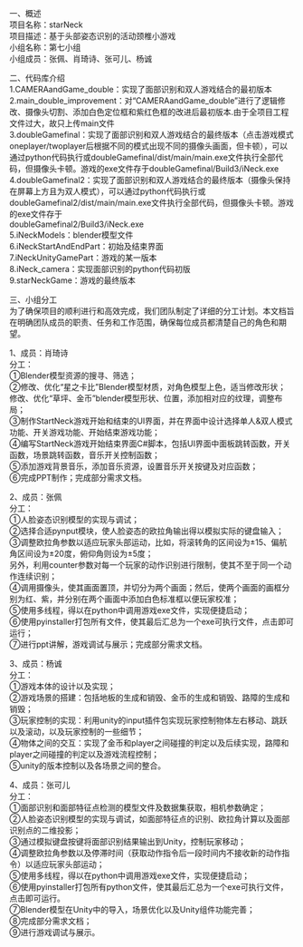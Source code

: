  
  一、概述  
  项目名称：starNeck  
  项目描述：基于头部姿态识别的活动颈椎小游戏  
  小组名称：第七小组  
  小组成员：张佩、肖琦诗、张可儿、杨诚  

  二、代码库介绍</br>
  1.CAMERAandGame_double：实现了面部识别和双人游戏结合的最初版本</br>
  2.main_double_improvement：对“CAMERAandGame_double”进行了逻辑修改、摄像头切割、添加白色定位框和紫红色框的改进后最初版本.由于全项目工程文件过大，故只上传main文件</br>
  3.doubleGamefinal：实现了面部识别和双人游戏结合的最终版本（点击游戏模式oneplayer/twoplayer后根据不同的模式出现不同的摄像头画面，但卡顿），可以通过python代码执行或doubleGamefinal/dist/main/main.exe文件执行全部代码，但摄像头卡顿。游戏的exe文件存于doubleGamefinal/Build3/iNeck.exe</br>
  4.doubleGamefinal2：实现了面部识别和双人游戏结合的最终版本（摄像头保持在屏幕上方且为双人模式），可以通过python代码执行或doubleGamefinal2/dist/main/main.exe文件执行全部代码，但摄像头卡顿。游戏的exe文件存于</br>doubleGamefinal2/Build3/iNeck.exe</br>
  5.iNeckModels：blender模型文件</br>
  6.iNeckStartAndEndPart：初始及结束界面</br>
  7.iNeckUnityGamePart：游戏的某一版本</br>
  8.iNeck_camera：实现面部识别的python代码初版</br>
  9.starNeckGame：游戏的最终版本</br>
  
  三、小组分工</br>
  为了确保项目的顺利进行和高效完成，我们团队制定了详细的分工计划。本文档旨在明确团队成员的职责、任务和工作范围，确保每位成员都清楚自己的角色和期望。</br>
  
  1、成员：肖琦诗</br>
  分工：</br>
  ①Blender模型资源的搜寻、筛选；</br>
  ②修改、优化“星之卡比”Blender模型材质，对角色模型上色，适当修改形状；</br>
  修改、优化“草坪、金币”blender模型形状、位置，添加相对应的纹理，调整布局；</br>
  ③制作StartNeck游戏开始和结束的UI界面，并在界面中设计选择单人&双人模式功能、开关游戏功能、开始结束游戏功能；</br>
  ④编写StartNeck游戏开始结束界面C#脚本，包括UI界面中面板跳转函数，开关函数，场景跳转函数，音乐开关控制函数；</br>
  ⑤添加游戏背景音乐，添加音乐资源，设置音乐开关按键及对应函数；</br>
  ⑥完成PPT制作；完成部分需求文档。</br>

  2、成员：张佩</br>
  分工：</br>
  ①人脸姿态识别模型的实现与调试；</br>
  ②选择合适pynput模块，使人脸姿态的欧拉角输出得以模拟实际的键盘输入；</br>
  ③调整欧拉角参数以适应玩家头部运动，比如，将滚转角的区间设为±15、偏航角区间设为±20度，俯仰角则设为±5度；</br>
   另外，利用counter参数对每一个玩家的动作识别进行限制，使其不至于同一个动作连续识别；</br>
  ④调用摄像头，使其画面置顶，并切分为两个画面；然后，使两个画面的画框分别为红、紫，并分别在两个画面中添加白色标准框以便玩家校准；</br>
  ⑤使用多线程，得以在python中调用游戏exe文件，实现便捷启动；</br>
  ⑥使用pyinstaller打包所有文件，使其最后汇总为一个exe可执行文件，点击即可运行；</br>
  ⑦进行ppt讲解，游戏调试与展示；完成部分需求文档。</br>   
  
  
  3、成员：杨诚</br>
  分工：</br>
  ①游戏本体的设计以及实现；</br>
  ②游戏场景的搭建：包括地板的生成和销毁、金币的生成和销毁、路障的生成和销毁；</br>
  ③玩家控制的实现：利用unity的input插件包实现玩家控制物体左右移动、跳跃以及滚动，以及玩家控制的一些细节；</br>
  ④物体之间的交互：实现了金币和player之间碰撞的判定以及后续实现，路障和player之间碰撞的判定以及游戏流程控制；</br>
  ⑤unity的版本控制以及各场景之间的整合。</br>

  4、成员：张可儿</br>
  分工：</br>
  ①面部识别和面部特征点检测的模型文件及数据集获取，相机参数确定；</br>
  ②人脸姿态识别模型的实现与调试，如面部特征点的识别、欧拉角计算以及面部识别点的二维投影；</br>
  ③通过模拟键盘按键将面部识别结果输出到Unity，控制玩家移动；</br>
  ④调整欧拉角参数以及停滞时间（获取动作指令后一段时间内不接收新的动作指令）以适应玩家头部运动；</br>
  ⑤使用多线程，得以在python中调用游戏exe文件，实现便捷启动；</br>
  ⑥使用pyinstaller打包所有python文件，使其最后汇总为一个exe可执行文件，点击即可运行。</br>
  ⑦Blender模型在Unity中的导入，场景优化以及Unity组件功能完善；</br>
  ⑧完成部分需求文档；</br>
  ⑨进行游戏调试与展示。</br>
